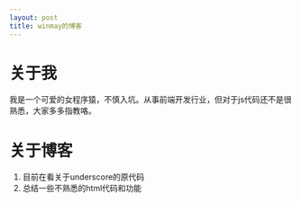 ```yaml
---
layout: post
title: winmay的博客
---
```


# 关于我

我是一个可爱的女程序猿，不慎入坑。从事前端开发行业，但对于js代码还不是很熟悉，大家多多指教咯。

# 关于博客

1. 目前在看关于underscore的原代码
2. 总结一些不熟悉的html代码和功能


